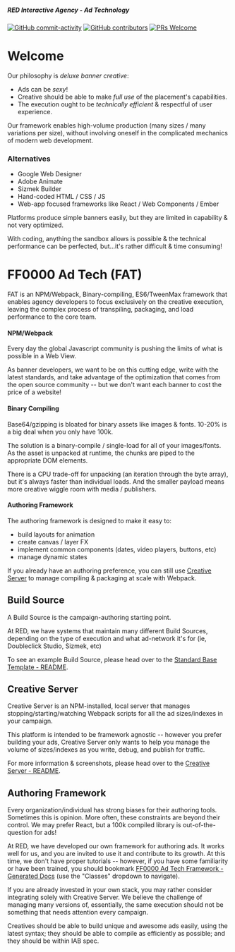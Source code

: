 ##### RED Interactive Agency - Ad Technology

[![GitHub commit-activity](https://img.shields.io/github/commit-activity/y/ff0000-ad-tech/ad-docs.svg?style=flat-square)](https://github.com/ff0000-ad-tech/ad-docs/commits/master)
[![GitHub contributors](https://img.shields.io/github/contributors/ff0000-ad-tech/ad-docs.svg?style=flat-square)](https://github.com/ff0000-ad-tech/ad-docs/graphs/contributors/)
[![PRs Welcome](https://img.shields.io/badge/PRs-welcome-brightgreen.svg?style=flat-square)](http://makeapullrequest.com)

# Welcome

Our philosophy is *deluxe banner creative*: 
  * Ads can be *sexy*!
  * Creative should be able to make *full use* of the placement's capabilities.
  * The execution ought to be *technically efficient* & respectful of user experience.

Our framework enables high-volume production (many sizes / many variations per size), without involving oneself in the complicated mechanics of modern web development.

### Alternatives
  * Google Web Designer
  * Adobe Animate
  * Sizmek Builder
  * Hand-coded HTML / CSS / JS
  * Web-app focused frameworks like React / Web Components / Ember

Platforms produce simple banners easily, but they are limited in capability & not very optimized. 

With coding, anything the sandbox allows is possible & the technical performance can be perfected, but...it's rather difficult & time consuming!

# FF0000 Ad Tech (FAT)

FAT is an NPM/Webpack, Binary-compiling, ES6/TweenMax framework that enables agency developers to focus exclusively on the creative execution, leaving the complex process of transpiling, packaging, and load performance to the core team.

#### NPM/Webpack

Every day the global Javascript community is pushing the limits of what is possible in a Web View. 

As banner developers, we want to be on this cutting edge, write with the latest standards, and take advantage of the optimization that comes from the open source community -- but we don't want each banner to cost the price of a website!

#### Binary Compiling

Base64/gzipping is bloated for binary assets like images & fonts. 10-20% is a big deal when you only have 100k.

The solution is a binary-compile / single-load for all of your images/fonts. As the asset is unpacked at runtime, the chunks are piped to the appropriate DOM elements. 

There is a CPU trade-off for unpacking (an iteration through the byte array), but it's always faster than individual loads. And the smaller payload means more creative wiggle room with media / publishers.

#### Authoring Framework

The authoring framework is designed to make it easy to:
  * build layouts for animation
  * create canvas / layer FX
  * implement common components (dates, video players, buttons, etc)
  * manage dynamic states
  
If you already have an authoring preference, you can still use [Creative Server](https://github.com/ff0000-ad-tech/wp-creative-server/blob/master/README.md) to manage compiling & packaging at scale with Webpack.

## Build Source

A Build Source is the campaign-authoring starting point. 

At RED, we have systems that maintain many different Build Sources, depending on the type of execution and what ad-network it's for (ie, Doubleclick Studio, Sizmek, etc) 

To see an example Build Source, please head over to the [Standard Base Template - README](https://github.com/ff0000-ad-tech/tmpl-standard-base/blob/master/README.md).

## Creative Server

Creative Server is an NPM-installed, local server that manages stopping/starting/watching Webpack scripts for all the ad sizes/indexes in your campaign.

This platform is intended to be framework agnostic -- however you prefer building your ads, Creative Server only wants to help you manage the volume of sizes/indexes as you write, debug, and publish for traffic.

For more information & screenshots, please head over to the [Creative Server - README](https://github.com/ff0000-ad-tech/wp-creative-server/blob/master/README.md).

## Authoring Framework

Every organization/individual has strong biases for their authoring tools. Sometimes this is opinion. More often, these constraints are beyond their control. We may prefer React, but a 100k compiled library is out-of-the-question for ads!

At RED, we have developed our own framework for authoring ads. It works well for us, and you are invited to use it and contribute to its growth. At this time, we don't have proper tutorials -- however, if you have some familiarity or have been trained, you should bookmark [FF0000 Ad Tech Framework - Generated Docs](https://ff0000-ad-tech.github.io/ad-docs/) (use the "Classes" dropdown to navigate). 

If you are already invested in your own stack, you may rather consider integrating solely with Creative Server. We believe the challenge of managing many versions of, essentially, the same execution should not be something that needs attention every campaign. 

Creatives should be able to build unique and awesome ads easily, using the latest syntax; they should be able to compile as efficiently as possible; and they should be within IAB spec.
